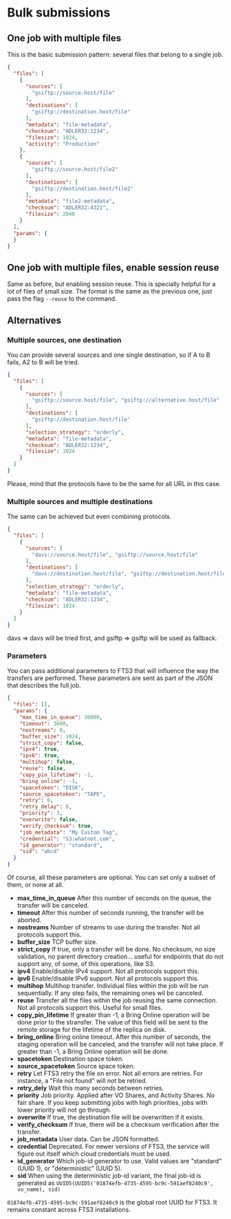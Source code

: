 Bulk submissions
================

One job with multiple files
---------------------------
This is the basic submission pattern: several files that belong to a single job.

```json
{
  "files": [
    {
      "sources": [
        "gsiftp://source.host/file"
      ],
      "destinations": [
        "gsiftp://destination.host/file"
      ],
      "metadata": "file-metadata",
      "checksum": "ADLER32:1234",
      "filesize": 1024,
      "activity": "Production"
    },
    {
      "sources": [
        "gsiftp://source.host/file2"
      ],
      "destinations": [
        "gsiftp://destination.host/file2"
      ],
      "metadata": "file2-metadata",
      "checksum": "ADLER32:4321",
      "filesize": 2048
    }
  ],
  "params": {
  }
}
```

One job with multiple files, enable session reuse
-------------------------------------------------
Same as before, but enabling session reuse. This is specially helpful for a lot of files of small size.
The format is the same as the previous one, just pass the flag `--reuse` to the command.

Alternatives
------------

### Multiple sources, one destination
You can provide several sources and one single destination, so if A to B fails, A2 to B will be tried.

```json
{
  "files": [
    {
      "sources": [
        "gsiftp://source.host/file", "gsiftp://alternative.host/file"
      ],
      "destinations": [
        "gsiftp://destination.host/file"
      ],
      "selection_strategy": "orderly",
      "metadata": "file-metadata",
      "checksum": "ADLER32:1234",
      "filesize": 1024
    }
  ]
}
```

Please, mind that the protocols have to be the same for all URL in this case.

### Multiple sources and multiple destinations
The same can be achieved but even combining protocols.

```json
{
  "files": [
    {
      "sources": [
        "davs://source.host/file", "gsiftp://source.host/file"
      ],
      "destinations": [
        "davs://destination.host/file", "gsiftp://destination.host/file"
      ],
      "selection_strategy": "orderly",
      "metadata": "file-metadata",
      "checksum": "ADLER32:1234",
      "filesize": 1024
    }
  ]
}
```

davs => davs will be tried first, and gsiftp => gsiftp will be used as fallback.

### Parameters
You can pass additional parameters to FTS3 that will influence the way the transfers
are performed. These parameters are sent as part of the JSON that describes the full
job.

```json
{
  "files": [],
  "params": {
    "max_time_in_queue": 36000,
    "timeout": 3600,
    "nostreams": 0,
    "buffer_size": 1024,
    "strict_copy": false,
    "ipv4": true,
    "ipv6": true,
    "multihop": false,
    "reuse": false,
    "copy_pin_lifetime": -1,
    "bring_online": -1,
    "spacetoken": "DISK",
    "source_spacetoken": "TAPE",
    "retry": 0,
    "retry_delay": 0,
    "priority": 3,
    "overwrite": false,
    "verify_checksum": true,
    "job_metadata": "My Custom Tag",
    "credential": "S3:whatnot.com",
    "id_generator": "standard",
    "sid": "abcd"
  }
}
```

Of course, all these parameters are optional. You can set only a subset of them,
or none at all.

* **max_time_in_queue** After this number of seconds on the queue, the transfer will be
canceled.
* **timeout** After this number of seconds running, the transfer will be aborted.
* **nostreams** Number of streams  to use during the transfer.
Not all protocols support this.
* **buffer_size** TCP buffer size.
* **strict_copy** If true, only a transfer will be done. No checksum, no size validation, no
parent directory creation... useful for endpoints that do not support any, of some, of this
operations, like S3.
* **ipv4** Enable/disable IPv4 support. Not all protocols support this.
* **ipv6** Enable/disable IPv6 support. Not all protocols support this.
* **multihop** Multihop transfer. Individual files within the job will be run sequentially.
If any step fails, the remaining ones wil be canceled.
* **reuse** Transfer all the files within the job reusing the same connection. Not all protocols
support this. Useful for small files.
* **copy_pin_lifetime** If greater than -1, a Bring Online operation will be done prior to the
stransfer. The value of this field will be sent to the remote storage for the lifetime
of the replica on disk.
* **bring_online** Bring online timeout. After this number of seconds, the staging operation will
be canceled, and the transfer will not take place. If greater than -1, a Bring Online operation will
be done.
* **spacetoken** Destination space token.
* **source_spacetoken** Source space token.
* **retry** Let FTS3 retry the file on error. Not all errors are retries. For instance,
a "File not found" will *not* be retried.
* **retry_dely** Wait this many seconds between retries.
* **priority** Job priority. Applied after VO Shares, and Activity Shares. *No* fair share.
If you keep submitting jobs with high priorities, jobs with lower priority will not go
through.
* **overwrite** If true, the destination file will be overwritten if it exists.
* **verify_checksum** If true, there will be a checksum verification after the transfer.
* **job_metadata** User data. Can be JSON formatted.
* **credential** Deprecated. For newer versions of FTS3, the service will figure out
itself which cloud credentials must be used.
* **id_generator** Which job-id generator to use. Valid values are "standard" (UUID 1),
or "deterministic" (UUID 5).
* **sid** When using the deterministic job-id variant, the final job-id is generated as
 `UUID5(UUID5('01874efb-4735-4595-bc9c-591aef8240c9', vo_name), sid)`

`01874efb-4735-4595-bc9c-591aef8240c9` is the global root UUID for FTS3. It remains constant
across FTS3 installations.
